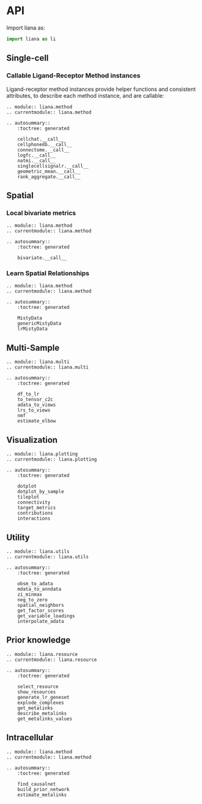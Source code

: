 # API

Import liana as:

```python
import liana as li
```

## Single-cell

### Callable Ligand-Receptor Method instances

Ligand-receptor method instances provide helper functions and consistent
attributes, to describe each method instance, and are callable:

```{eval-rst}
.. module:: liana.method
.. currentmodule:: liana.method

.. autosummary::
    :toctree: generated

    cellchat.__call__
    cellphonedb.__call__
    connectome.__call__
    logfc.__call__
    natmi.__call__
    singlecellsignalr.__call__
    geometric_mean.__call__
    rank_aggregate.__call__
```

## Spatial

### Local bivariate metrics

```{eval-rst}
.. module:: liana.method
.. currentmodule:: liana.method

.. autosummary::
    :toctree: generated

    bivariate.__call__
```

### Learn Spatial Relationships

```{eval-rst}
.. module:: liana.method
.. currentmodule:: liana.method

.. autosummary::
    :toctree: generated

    MistyData
    genericMistyData
    lrMistyData
```

## Multi-Sample

```{eval-rst}
.. module:: liana.multi
.. currentmodule:: liana.multi

.. autosummary::
    :toctree: generated

    df_to_lr
    to_tensor_c2c
    adata_to_views
    lrs_to_views
    nmf
    estimate_elbow
```

## Visualization

```{eval-rst}
.. module:: liana.plotting
.. currentmodule:: liana.plotting

.. autosummary::
    :toctree: generated

    dotplot
    dotplot_by_sample
    tileplot
    connectivity
    target_metrics
    contributions
    interactions
```

## Utility

```{eval-rst}
.. module:: liana.utils
.. currentmodule:: liana.utils

.. autosummary::
    :toctree: generated

    obsm_to_adata
    mdata_to_anndata
    zi_minmax
    neg_to_zero
    spatial_neighbors
    get_factor_scores
    get_variable_loadings
    interpolate_adata
```

## Prior knowledge

```{eval-rst}
.. module:: liana.resource
.. currentmodule:: liana.resource

.. autosummary::
    :toctree: generated

    select_resource
    show_resources
    generate_lr_geneset
    explode_complexes
    get_metalinks
    describe_metalinks
    get_metalinks_values
```

## Intracellular

```{eval-rst}
.. module:: liana.method
.. currentmodule:: liana.method

.. autosummary::
    :toctree: generated

    find_causalnet
    build_prior_network
    estimate_metalinks
```